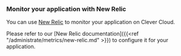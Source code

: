 ### Monitor your application with New Relic

You can use [New Relic](https://www.newrelic.com/) to monitor your application on Clever Cloud.

Please refer to our [New Relic documentation]({{<ref "/administrate/metrics/new-relic.md" >}}) to configure it for your application.